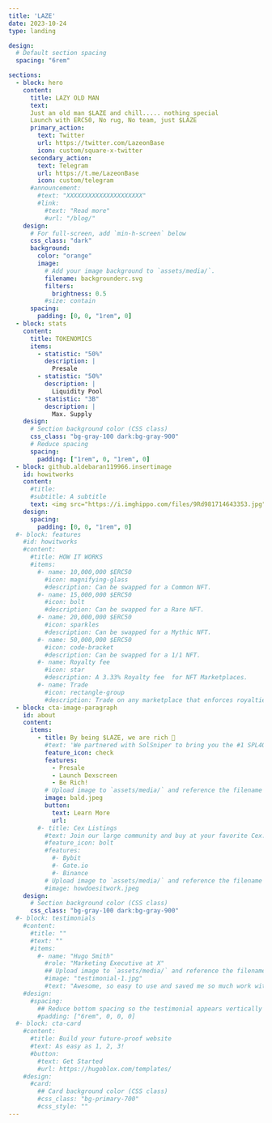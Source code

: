 ```yaml
---
title: 'LAZE'
date: 2023-10-24
type: landing

design:
  # Default section spacing
  spacing: "6rem"

sections:
  - block: hero
    content:
      title: LAZY OLD MAN
      text:
      Just an old man $LAZE and chill..... nothing special
      Launch with ERC50, No rug, No team, just $LAZE
      primary_action:
        text: Twitter
        url: https://twitter.com/LazeonBase
        icon: custom/square-x-twitter
      secondary_action:
        text: Telegram
        url: https://t.me/LazeonBase
        icon: custom/telegram
      #announcement:
        #text: "XXXXXXXXXXXXXXXXXXXXX"
        #link:
          #text: "Read more"
          #url: "/blog/"
    design:
      # For full-screen, add `min-h-screen` below
      css_class: "dark"
      background:
        color: "orange"
        image:
          # Add your image background to `assets/media/`.
          filename: backgrounderc.svg
          filters:
            brightness: 0.5
          #size: contain
      spacing:
        padding: [0, 0, "1rem", 0]
  - block: stats
    content:
      title: TOKENOMICS
      items:
        - statistic: "50%"
          description: |  
            Presale
        - statistic: "50%"
          description: |
            Liquidity Pool
        - statistic: "3B"
          description: |
            Max. Supply
    design:
      # Section background color (CSS class)
      css_class: "bg-gray-100 dark:bg-gray-900"
      # Reduce spacing
      spacing:
        padding: ["1rem", 0, "1rem", 0]
  - block: github.aldebaran119966.insertimage
    id: howitworks
    content:
      #title:
      #subtitle: A subtitle
      text: <img src="https://i.imghippo.com/files/9Rd981714643353.jpg" alt="" border="0">
    design:
      spacing:
        padding: [0, 0, "1rem", 0]
  #- block: features
    #id: howitworks
    #content:
      #title: HOW IT WORKS
      #items:
        #- name: 10,000,000 $ERC50
          #icon: magnifying-glass
          #description: Can be swapped for a Common NFT.
        #- name: 15,000,000 $ERC50
          #icon: bolt
          #description: Can be swapped for a Rare NFT.
        #- name: 20,000,000 $ERC50
          #icon: sparkles
          #description: Can be swapped for a Mythic NFT.
        #- name: 50,000,000 $ERC50
          #icon: code-bracket
          #description: Can be swapped for a 1/1 NFT.
        #- name: Royalty fee
          #icon: star
          #description: A 3.33% Royalty fee  for NFT Marketplaces.
        #- name: Trade
          #icon: rectangle-group
          #description: Trade on any marketplace that enforces royalties on token extension NFTs.
  - block: cta-image-paragraph
    id: about
    content:
      items:
        - title: By being $LAZE, we are rich 🤑
          #text: 'We partnered with SolSniper to bring you the #1 SPL404 on Solana. More partnership announcements soon.'
          feature_icon: check
          features:
            - Presale
            - Launch Dexscreen
            - Be Rich!
          # Upload image to `assets/media/` and reference the filename here
          image: bald.jpeg
          button:
            text: Learn More
            url: 
        #- title: Cex Listings
          #text: Join our large community and buy at your favorite Cex.
          #feature_icon: bolt
          #features:
            #- Bybit
            #- Gate.io
            #- Binance
          # Upload image to `assets/media/` and reference the filename here
          #image: howdoesitwork.jpeg
    design:
      # Section background color (CSS class)
      css_class: "bg-gray-100 dark:bg-gray-900"
  #- block: testimonials
    #content:
      #title: ""
      #text: ""
      #items:
        #- name: "Hugo Smith"
          #role: "Marketing Executive at X"
          ## Upload image to `assets/media/` and reference the filename here
          #image: "testimonial-1.jpg"
          #text: "Awesome, so easy to use and saved me so much work with the swappable pre-designed sections!"
    #design:
      #spacing:
        ## Reduce bottom spacing so the testimonial appears vertically centered between sections
        #padding: ["6rem", 0, 0, 0]
  #- block: cta-card
    #content:
      #title: Build your future-proof website
      #text: As easy as 1, 2, 3!
      #button:
        #text: Get Started
        #url: https://hugoblox.com/templates/
    #design:
      #card:
        ## Card background color (CSS class)
        #css_class: "bg-primary-700"
        #css_style: ""
---
```

